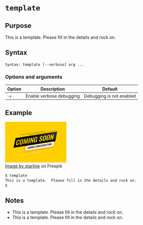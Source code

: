 # `template`

## Purpose
This is a template.  Please fill in the details and rock on.

## Syntax
```
Syntax: template [--verbose] arg ...
```

### Options and arguments
| Option | Description | Default |
| ------ | ----------- | ------- |
|  `-v`  | Enable verbose debugging | Debugging is not enabled |

## Example

<img alt="Under Construction" height="133" src="images/under-construction.jpg" title="Coming Soon" width="200"/>
<br><a href="https://www.freepik.com/free-vector/coming-soon-construction-yellow-background-design_8562867.htm#query=work%20in%20progress&position=49&from_view=keyword&track=ais">Image by starline</a> on Freepik

```
$ template
This is a template.  Please fill in the details and rock on.
$
```

## Notes

- This is a template.  Please fill in the details and rock on.
- This is a template.  Please fill in the details and rock on.
